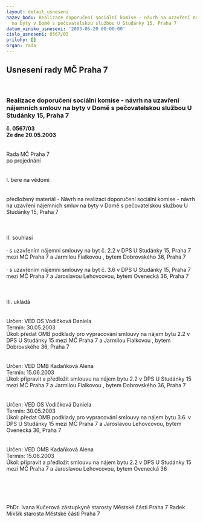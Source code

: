 ```yaml
---
layout: detail_usneseni
nazev_bodu: Realizace doporučení sociální komise - návrh na uzavření nájemních smlouv
  na byty v Domě s pečovatelskou službou U Studánky 15, Praha 7
datum_vzniku_usneseni: '2003-05-20 00:00:00'
cislo_usneseni: 0567/03
prilohy: []
organ: rada
---
```

<div id="ucUsn_pList" class="usn">
	<span><h2>Usnesení rady MČ Praha 7 </h2>
<br></span><div class="standBody">
<span><h3>Realizace doporučení sociální komise - návrh na uzavření nájemních smlouv na byty v Domě s pečovatelskou službou U Studánky 15, Praha 7</h3></span><div class="center">
		<strong>č. 0567/03</strong><br>
	</div>
<div class="center">
		<strong>Ze dne 20.05.2003</strong><br><br>
	</div>
<br>Rada MČ Praha 7<br>po projednání<br><br><br>I.	bere na vědomí<br><br> <br>předložený materiál - Návrh na realizaci doporučení sociální komise - návrh na uzavření nájemních smluv na byty v Domě s pečovatelskou službou U Studánky 15, Praha 7<br><br><br><br>II.	souhlasí <br><br>·	s uzavřením nájemní smlouvy na byt č. 2.2 v DPS U Studánky 15, Praha 7 mezi MČ Praha 7 a Jarmilou Fialkovou , bytem Dobrovského 36, Praha 7<br><br>·	s uzavřením nájemní smlouvy na byt č. 3.6  v DPS U Studánky 15, Praha 7 mezi MČ Praha 7 a Jaroslavou Lehovcovou, bytem Ovenecká 36, Praha 7 <br><br><br><br>III.	ukládá <br><br> <br>Určen:	VED OS Vodičková Daniela<br>Termín: 30.05.2003<br>Úkol:	předat OMB podklady pro vypracování smlouvy na nájem bytu 2.2 v DPS U Studánky 15 mezi MČ Praha 7 a Jarmilou Fialkovou , bytem Dobrovského 36, Praha 7 <br> <br> <br>Určen:	VED OMB Kadaňková Alena<br>Termín: 15.06.2003<br>Úkol:	připravit a předložit smlouvu na nájem bytu 2.2 v DPS U Studánky 15 mezi MČ Praha 7 a Jarmilou Fialkovou , bytem Dobrovského 36, Praha 7 <br> <br> <br>Určen:	VED OS Vodičková Daniela<br>Termín: 30.05.2003<br>Úkol:	předat OMB podklady pro vypracování smlouvy na nájem bytu 3.6. v DPS U Studánky 15 mezi MČ Praha 7 a Jaroslavou Lehovcovou, bytem Ovenecká 36, Praha 7<br> <br><br>Určen:	VED OMB Kadaňková Alena<br>Termín: 15.06.2003<br>Úkol:	připravit a předložit smlouvu na nájem bytu 2.2 v DPS U Studánky 15 mezi MČ Praha 7 a Jaroslavou Lehovcovou, bytem Ovenecká 36 <br> <br><br><br><br>	<br>PhDr. Ivana Kučerová zástupkyně starosty Městské části Praha 7	 Radek Mikšík starosta Městské části Praha 7<br>	<br><br>
</div>
</div>